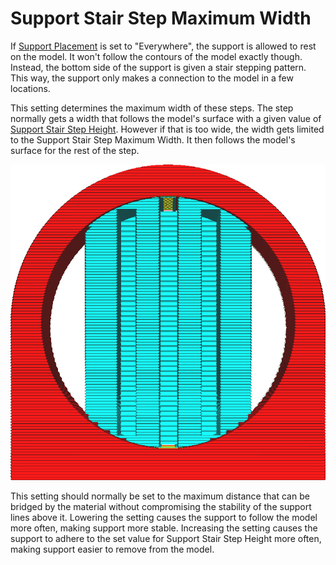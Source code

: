 Support Stair Step Maximum Width
====
If [Support Placement](support_type.md) is set to "Everywhere", the support is allowed to rest on the model. It won't follow the contours of the model exactly though. Instead, the bottom side of the support is given a stair stepping pattern. This way, the support only makes a connection to the model in a few locations.

This setting determines the maximum width of these steps. The step normally gets a width that follows the model's surface with a given value of [Support Stair Step Height](support_bottom_stair_step_height.md). However if that is too wide, the width gets limited to the Support Stair Step Maximum Width. It then follows the model's surface for the rest of the step.

<!--screenshot {
"image_path": "support_bottom_stair_step_width.png",
"models": [{"script": "standing_ring.scad"}],
"camera_position": [0, 136, 10],
"camera_lookat": [0, 0, 10],
"settings": {
    "support_enable": true,
    "support_bottom_stair_step_height": 1,
    "support_bottom_stair_step_width": 0.7
},
"colours": 64
}-->
![Stair steps limited in width, causing support to follow the model](images/support_bottom_stair_step_width.png)

This setting should normally be set to the maximum distance that can be bridged by the material without compromising the stability of the support lines above it. Lowering the setting causes the support to follow the model more often, making support more stable. Increasing the setting causes the support to adhere to the set value for Support Stair Step Height more often, making support easier to remove from the model.